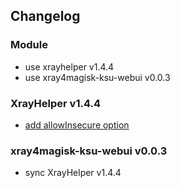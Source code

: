 ## Changelog
### Module
- use xrayhelper v1.4.4
- use xray4magisk-ksu-webui v0.0.3

### XrayHelper v1.4.4
- [add allowInsecure option](https://github.com/Asterisk4Magisk/XrayHelper/commit/7410562b7fcf81b2c2ea95fea3bf2bb693bbf933)

### xray4magisk-ksu-webui v0.0.3
- sync XrayHelper v1.4.4
